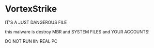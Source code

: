 # VortexStrike

IT'S A JUST DANGEROUS FILE

this malware is destroy MBR and SYSTEM FILES and YOUR ACCOUNTS!

DO NOT RUN IIN REAL PC
